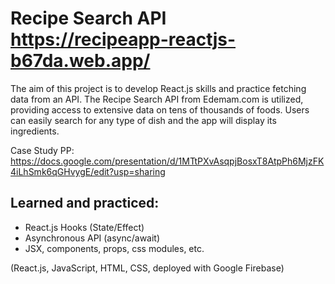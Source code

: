 # Recipe Search API https://recipeapp-reactjs-b67da.web.app/

The aim of this project is to develop React.js skills and practice fetching data from an API. The Recipe Search API from Edemam.com is utilized, providing access to extensive data on tens of thousands of foods. Users can easily search for any type of dish and the app will display its ingredients.

Case Study PP: https://docs.google.com/presentation/d/1MTtPXvAsqpjBosxT8AtpPh6MjzFK4iLhSmk6qGHvygE/edit?usp=sharing

## Learned and practiced:
- React.js Hooks (State/Effect)
- Asynchronous API (async/await)
- JSX, components, props, css modules, etc.

(React.js, JavaScript, HTML, CSS, deployed with Google Firebase)


